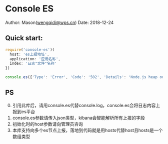 # Console ES
Author: Mason(wengqidi@wps.cn)
Date: 2018-12-24

## Quick start:
```javascript
require('console-es')(
  host: 'es上报地址',
  application: '应用名称',
  index: '日志"文件"名称'
})

console.es({'Type': 'Error', 'Code': '502', 'Details': 'Node.js heap out of memory'})
```

## PS
0. 引用此库后，请用console.es代替console.log，console.es会将日志内容上报到es平台
1. console.es参数请传入json类型，kibana会智能解析所有上报的字段
2. 初始化时的host参数请向管理员咨询
3. 本库支持向多个es节点上报，落地到代码就是用hosts代替host且hosts是一个数组类型